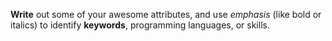 **Write** out some of your awesome attributes, and use *emphasis* (like bold or italics) to identify **keywords**, programming languages, or skills. 
